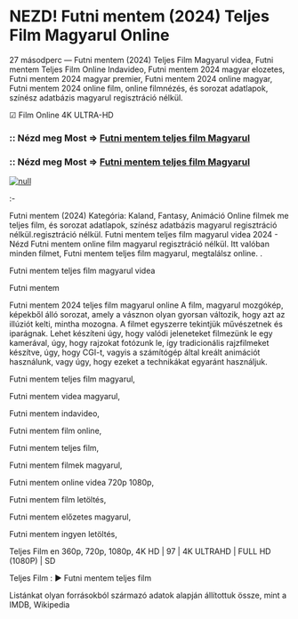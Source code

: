# NEZD! Futni mentem (2024) Teljes Film Magyarul Online





27 másodperc — Futni mentem (2024) Teljes Film Magyarul videa, Futni mentem Teljes Film Online Indavideo, Futni mentem 2024 magyar elozetes, Futni mentem 2024 magyar premier, Futni mentem 2024 online magyar, Futni mentem 2024 online film, online filmnézés, és sorozat adatlapok, színész adatbázis magyarul regisztráció nélkül.

☑ Film Online 4K ULTRA-HD

### :: Nézd meg Most => [Futni mentem teljes film Magyarul](https://t.co/CgX1v6f124)

### :: Nézd meg Most => [Futni mentem teljes film Magyarul](https://t.co/CgX1v6f124)
[![null](https://static.wixstatic.com/media/855a25_043b5abeb4ae4d35ac003198e7fe56ed~mv2.gif)](https://t.co/CgX1v6f124)

:-

Futni mentem (2024) Kategória: Kaland, Fantasy, Animáció Online filmek me teljes film, és sorozat adatlapok, színész adatbázis magyarul regisztráció nélkül.regisztráció nélkül. Futni mentem teljes film magyarul videa 2024 - Nézd Futni mentem online film magyarul regisztráció nélkül. Itt valóban minden filmet, Futni mentem teljes film magyarul, megtalálsz online. .

Futni mentem teljes film magyarul videa

Futni mentem

Futni mentem 2024 teljes film magyarul online A film, magyarul mozgókép, képekből álló sorozat, amely a vásznon olyan gyorsan változik, hogy azt az illúziót kelti, mintha mozogna. A filmet egyszerre tekintjük művészetnek és iparágnak. Lehet készíteni úgy, hogy valódi jeleneteket filmezünk le egy kamerával, úgy, hogy rajzokat fotózunk le, így tradicionális rajzfilmeket készítve, úgy, hogy CGI-t, vagyis a számítógép által kreált animációt használunk, vagy úgy, hogy ezeket a technikákat egyaránt használjuk.

Futni mentem teljes film magyarul,

Futni mentem videa magyarul,

Futni mentem indavideo,

Futni mentem film online,

Futni mentem teljes film,

Futni mentem filmek magyarul,

Futni mentem online videa 720p 1080p,

Futni mentem film letöltés,

Futni mentem előzetes magyarul,

Futni mentem ingyen letöltés,

Teljes Film en 360p, 720p, 1080p, 4K HD | 97 | 4K ULTRAHD | FULL HD (1080P) | SD

Teljes Film : ► Futni mentem teljes film

Listánkat olyan forrásokból származó adatok alapján állítottuk össze, mint a IMDB, Wikipedia
